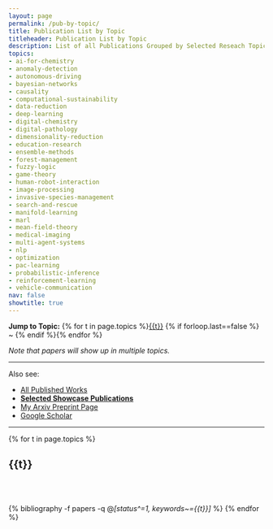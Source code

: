 ```yaml
---
layout: page
permalink: /pub-by-topic/
title: Publication List by Topic
titleheader: Publication List by Topic
description: List of all Publications Grouped by Selected Reseach Topic
topics: 
- ai-for-chemistry
- anomaly-detection
- autonomous-driving
- bayesian-networks
- causality
- computational-sustainability
- data-reduction
- deep-learning
- digital-chemistry
- digital-pathology
- dimensionality-reduction
- education-research
- ensemble-methods
- forest-management
- fuzzy-logic
- game-theory
- human-robot-interaction
- image-processing
- invasive-species-management
- search-and-rescue
- manifold-learning
- marl
- mean-field-theory
- medical-imaging
- multi-agent-systems
- nlp
- optimization
- pac-learning
- probabilistic-inference
- reinforcement-learning
- vehicle-communication
nav: false
showtitle: true
---
```



<b>Jump to Topic:</b> {% for t in page.topics %}<a href="#{{t}}">{{t}}</a> {% if forloop.last==false %} ~ {% endif %}{% endfor %}

*Note that papers will show up in multiple topics.*

<hr/>

Also see:
- [All Published Works](/publications)
- **[Selected Showcase Publications](/showcase)**
- [My Arxiv Preprint Page](https://arxiv.org/search/cs?searchtype=author&query=Crowley%2C+M)
- [Google Scholar](https://scholar.google.ca/citations?user=eL_y80EAAAAJ)

<hr/>

<div class="publications">
{% for t in page.topics %}
  <h2 class="year"><a name="{{t}}">{{t}}</a></h2>
  <br/><br/>
  
  {% bibliography -f papers -q @*[status^=1, keywords~={{t}}]* %}
{% endfor %}


</div>
